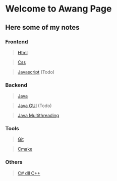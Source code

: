 # Welcome to Awang Page

## Here some of my notes

### Frontend

> [Html](Notes/Frontend/html.md)

> [Css](Notes/Frontend/css.md)

> [Javascript](Notes/Frontend/javascript.md) (Todo)

### Backend

> [Java](Notes/Backend/java.md)

> [Java GUI](Notes/Backend/java_Gui.md) (Todo)

> [Java Multithreading](Notes/Backend/java_multithreading.md)


### Tools

> [Git](Notes/Tools/git.md)

> [Cmake](Notes/Tools/cmake.md)

### Others

> [C# dll C++](Notes/Others/CsharpDll.md)